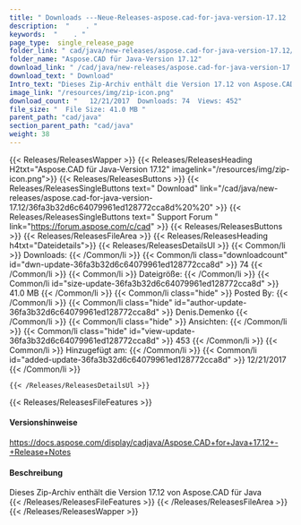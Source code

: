 ```yaml
---
title: " Downloads ---Neue-Releases-aspose.cad-for-java-version-17.12 . "
description:  "    . " 
keywords:  "    . " 
page_type:  single_release_page
folder_link: " cad/java/new-releases/aspose.cad-for-java-version-17.12/"
folder_name: "Aspose.CAD für Java-Version 17.12"
download_link: " /cad/java/new-releases/aspose.cad-for-java-version-17.12/36fa3b32d6c64079961ed128772cca8d"
download_text: " Download"
Intro_text: "Dieses Zip-Archiv enthält die Version 17.12 von Aspose.CAD für Java"
image_link: "/resources/img/zip-icon.png"
download_count: "   12/21/2017  Downloads: 74  Views: 452"
file_size: "  File Size: 41.0 MB "
parent_path: "cad/java"
section_parent_path: "cad/java"
weight: 38
---
```


{{< Releases/ReleasesWapper >}}
  {{< Releases/ReleasesHeading H2txt="Aspose.CAD für Java-Version 17.12" imagelink="/resources/img/zip-icon.png">}}
  {{< Releases/ReleasesButtons >}}
    {{< Releases/ReleasesSingleButtons text=" Download" link="/cad/java/new-releases/aspose.cad-for-java-version-17.12/36fa3b32d6c64079961ed128772cca8d%20%20" >}}
    {{< Releases/ReleasesSingleButtons text=" Support Forum " link="https://forum.aspose.com/c/cad" >}}
  {{< Releases/ReleasesButtons >}}
  {{< Releases/ReleasesFileArea >}}
    {{< Releases/ReleasesHeading h4txt="Dateidetails">}}
    {{< Releases/ReleasesDetailsUl >}}
            {{< Common/li >}} Downloads: {{< /Common/li >}}
      {{< Common/li class="downloadcount" id="dwn-update-36fa3b32d6c64079961ed128772cca8d" >}} 74 {{< /Common/li >}}
      {{< Common/li >}} Dateigröße: {{< /Common/li >}}
      {{< Common/li id="size-update-36fa3b32d6c64079961ed128772cca8d" >}} 41.0 MB {{< /Common/li >}} 
      {{< Common/li  class="hide" >}} Posted By: {{< /Common/li >}} 
      {{< Common/li class="hide" id="author-update-36fa3b32d6c64079961ed128772cca8d" >}} Denis.Demenko {{< /Common/li >}}
      {{< Common/li class="hide" >}} Ansichten: {{< /Common/li >}}
      {{< Common/li class="hide" id="view-update-36fa3b32d6c64079961ed128772cca8d" >}} 453 {{< /Common/li >}}
      {{< Common/li >}} Hinzugefügt am: {{< /Common/li >}}
      {{< Common/li id="added-update-36fa3b32d6c64079961ed128772cca8d" >}} 12/21/2017 {{< /Common/li >}} 

    {{< /Releases/ReleasesDetailsUl >}}

  {{< Releases/ReleasesFileFeatures >}}
      <h4>Versionshinweise</h4><div> <a href="https://docs.aspose.com/display/cadjava/Aspose.CAD+for+Java+17.12+-+Release+Notes">https://docs.aspose.com/display/cadjava/Aspose.CAD+for+Java+17.12+-+Release+Notes</a></div><h4> Beschreibung</h4><div class="HTMLDescription"> Dieses Zip-Archiv enthält die Version 17.12 von Aspose.CAD für Java</div>
  {{< /Releases/ReleasesFileFeatures >}}
 {{< /Releases/ReleasesFileArea >}}
{{< /Releases/ReleasesWapper >}}



